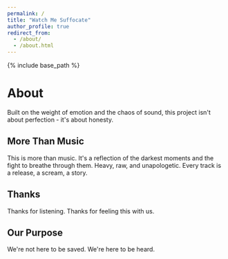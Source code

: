 ```yaml
---
permalink: /
title: "Watch Me Suffocate"
author_profile: true
redirect_from: 
  - /about/
  - /about.html
---
```


{% include base_path %}

# About

Built on the weight of emotion and the chaos of sound, this project isn't about perfection - it's about honesty.

## More Than Music

This is more than music. It's a reflection of the darkest moments and the fight to breathe through them. Heavy, raw, and unapologetic. Every track is a release, a scream, a story.

## Thanks

Thanks for listening. Thanks for feeling this with us.

## Our Purpose

We're not here to be saved. We're here to be heard.